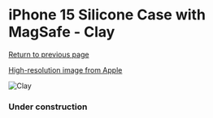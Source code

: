 # iPhone 15 Silicone Case with MagSafe - Clay

[Return to previous page](/iphone_15)

[High-resolution image from Apple](https://store.storeimages.cdn-apple.com/8756/as-images.apple.com/is/MT0Q3?wid=4500&hei=4500&fmt=png)

<div style="width: 384px"><img src="/everyphone/MT0Q3.png" alt="Clay"></div>

### Under construction
